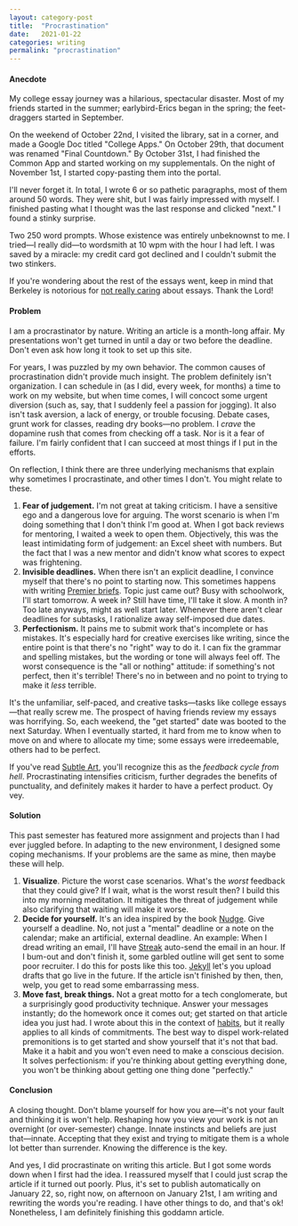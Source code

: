 ```yaml
---
layout: category-post
title:  "Procrastination"
date:   2021-01-22
categories: writing
permalink: "procrastination"
---
```


#### Anecdote

My college essay journey was a hilarious, spectacular disaster. Most of my friends started in the summer;  earlybird-Erics began in the spring; the feet-draggers started in September.

On the weekend of October 22nd, I visited the library, sat in a corner, and made a Google Doc titled "College Apps." On October 29th, that document was renamed "Final Countdown." By October 31st, I had finished the Common App and started working on my supplementals. On the night of November 1st, I started copy-pasting them into the portal.

I'll never forget it. In total, I wrote 6 or so pathetic paragraphs, most of them around 50 words. They were shit, but I was fairly impressed with myself. I finished pasting what I thought was the last response and clicked "next." I found a stinky surprise.

Two 250 word prompts. Whose existence was entirely unbeknownst to me. I tried—I really did—to wordsmith at 10 wpm with the hour I had left. I was saved by a miracle: my credit card got declined and I couldn't submit the two stinkers.

If you're wondering about the rest of the essays went, keep in mind that Berkeley is notorious for [not really caring](https://talk.collegeconfidential.com/t/ucs-do-not-read-college-application-essays/1195014) about essays. Thank the Lord!

#### Problem

I am a procrastinator by nature. Writing an article is a month-long affair. My presentations won't get turned in until a day or two before the deadline. Don't even ask how long it took to set up this site.

For years, I was puzzled by my own behavior. The common causes of procrastination didn't provide much insight. The problem definitely isn't organization. I can schedule in (as I did, every week, for months) a time to work on my website, but when time comes, I will concoct some urgent diversion (such as, say, that I suddenly feel a passion for jogging). It also isn't task aversion, a lack of energy, or trouble focusing. Debate cases, grunt work for classes, reading dry books—no problem. I *crave* the dopamine rush that comes from checking off a task. Nor is it a fear of failure. I'm fairly confident that I can succeed at most things if I put in the efforts.

On reflection, I think there are three underlying mechanisms that explain why sometimes I procrastinate, and other times I don't. You might relate to these.

1. **Fear of judgement.** I'm not great at taking criticism. I have a sensitive ego and a dangerous love for arguing. The worst scenario is when I'm doing something that I don't think I'm good at. When I got back reviews for mentoring, I waited a week to open them. Objectively, this was the least intimidating form of judgement: an Excel sheet with numbers. But the fact that I was a new mentor and didn't know what scores to expect was frightening.
2. **Invisible deadlines.** When there isn't an explicit deadline, I convince myself that there's no point to starting now. This sometimes happens with writing [Premier briefs](https://www.premierdebate.com/briefs/). Topic just came out? Busy with schoolwork, I'll start tomorrow. A week in? Still have time, I'll take it slow. A month in? Too late anyways, might as well start later. Whenever there aren't clear deadlines for subtasks, I rationalize away self-imposed due dates.
3. **Perfectionism.** It pains me to submit work that's incomplete or has mistakes. It's especially hard for creative exercises like writing, since the entire point is that there's no "right" way to do it. I can fix the grammar and spelling mistakes, but the wording or tone will always feel off. The worst consequence is the "all or nothing" attitude: if something's not perfect, then it's terrible! There's no in between and  no point to trying to make it *less* terrible.

It's the unfamiliar, self-paced, and creative tasks—tasks like college essays—that really screw me. The prospect of having friends review my essays was horrifying. So, each weekend, the "get started" date was booted to the next Saturday. When I eventually started, it hard from me to know when to move on and where to allocate my time; some essays were irredeemable, others had to be perfect.

If you've read [Subtle Art](https://peterzhang.info/subtle-art), you'll recognize this as the *feedback cycle from hell*. Procrastinating intensifies criticism, further degrades the benefits of punctuality, and definitely makes it harder to have a perfect product. Oy vey.

#### Solution

This past semester has featured more assignment and projects than I had ever juggled before. In adapting to the new environment, I designed some coping mechanisms. If your problems are the same as mine, then maybe these will help.

1. **Visualize**. Picture the worst case scenarios. What's the *worst* feedback that they could give? If I wait, what is the worst result then? I build this into my morning meditation. It mitigates the threat of judgement while also clarifying that waiting will make it worse.
2. **Decide for yourself.** It's an idea inspired by the book [Nudge](https://peterzhang.info/decision-making). Give yourself a deadline. No, not just a "mental" deadline or a note on the calendar; make an artificial, external deadline. An example: When I dread writing an email, I'll have [Streak](https://chrome.google.com/webstore/detail/streak-crm-for-gmail/pnnfemgpilpdaojpnkjdgfgbnnjojfik?hl=en-US) auto-send the email in an hour. If I bum-out and don't finish it, some garbled outline will get sent to some poor recruiter. I do this for posts like this too. [Jekyll](https://jekyllrb.com/) let's you upload drafts that go live in the future. If the article isn't finished by then, then, welp, you get to read some embarrassing mess.
3. **Move fast, break things.** Not a great motto for a tech conglomerate, but a surprisingly good productivity technique. Answer your messages instantly; do the homework once it comes out; get started on that article idea you just had. I wrote about this in the context of [habits](https://peterzhang.info/2020-review), but it really applies to all kinds of commitments. The best way to dispel work-related premonitions is to get started and show yourself that it's not that bad. Make it a habit and you won't even need to make a conscious decision. It solves perfectionism: if you're thinking about getting everything done, you won't be thinking about getting one thing done "perfectly."

#### Conclusion

A closing thought. Don't blame yourself for how you are—it's not your fault and thinking it is won't help. Reshaping how you view your work is not an overnight (or over-semester) change. Innate instincts and beliefs are just that—innate. Accepting that they exist and trying to mitigate them is a whole lot better than surrender. Knowing the difference is the key.

And yes, I did procrastinate on writing this article. But I got some words down when I first had the idea. I reassured myself that I could just scrap the article if it turned out poorly. Plus, it's set to publish automatically on January 22, so, right now, on afternoon on January 21st, I am writing and rewriting the words you're reading. I have other things to do, and that's ok! Nonetheless, I am definitely finishing this goddamn article.

